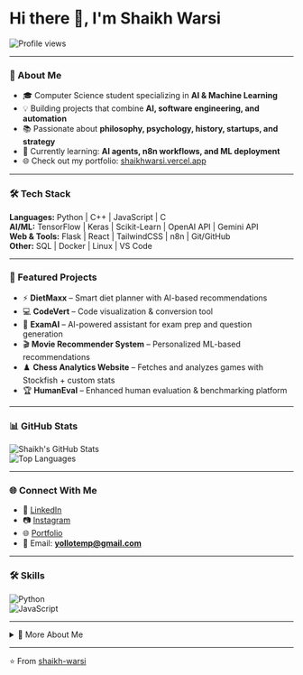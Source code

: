 # Hi there 👋, I'm Shaikh Warsi

![Profile views](https://komarev.com/ghpvc/?username=shaikhwarsi)

---

### 🚀 About Me
- 🎓 Computer Science student specializing in **AI & Machine Learning**  
- 💡 Building projects that combine **AI, software engineering, and automation**  
- 📚 Passionate about **philosophy, psychology, history, startups, and strategy**  
- 🌱 Currently learning: **AI agents, n8n workflows, and ML deployment**  
- 🌐 Check out my portfolio: [shaikhwarsi.vercel.app](https://shaikhwarsi.vercel.app)  

---

### 🛠️ Tech Stack
**Languages:** Python | C++ | JavaScript | C  
**AI/ML:** TensorFlow | Keras | Scikit-Learn | OpenAI API | Gemini API  
**Web & Tools:** Flask | React | TailwindCSS | n8n | Git/GitHub  
**Other:** SQL | Docker | Linux | VS Code  

---

### 📌 Featured Projects
- ⚡ **DietMaxx** – Smart diet planner with AI-based recommendations  
- 💻 **CodeVert** – Code visualization & conversion tool  
- 🧠 **ExamAI** – AI-powered assistant for exam prep and question generation  
- 🎬 **Movie Recommender System** – Personalized ML-based recommendations  
- ♟️ **Chess Analytics Website** – Fetches and analyzes games with Stockfish + custom stats  
- 🏆 **HumanEval** – Enhanced human evaluation & benchmarking platform  

---

### 📊 GitHub Stats
![Shaikh's GitHub Stats](https://github-readme-stats.vercel.app/api?username=shaikhwarsi&show_icons=true&theme=radical)  
![Top Languages](https://github-readme-stats.vercel.app/api/top-langs/?username=shaikhwarsi&layout=compact&theme=radical)

---

### 🌐 Connect With Me
- 💼 [LinkedIn](https://www.linkedin.com/in/shaikh-mohammad-warsi-141532271/)  
- 📷 [Instagram](https://instagram.com/yamin_shaikh28)  
- 🌐 [Portfolio](https://shaikhwarsi.vercel.app)  
- 📧 Email: **yollotemp@gmail.com**  

---

### 🛠️ Skills
![Python](https://img.shields.io/badge/Python-3776AB?style=for-the-badge&logo=python&logoColor=white)  
![JavaScript](https://img.shields.io/badge/JavaScript-F7DF1E?style=for-the-badge&logo=javascript&logoColor=black)  

---

<details>
  <summary>📖 More About Me</summary>
  I’m always curious about how technology can be combined with strategy and creativity.  
  Whether it’s designing AI agents, exploring startups, or studying philosophy and history,  
  I aim to build tools and ideas that make an impact.  
</details>

---

⭐️ From [shaikh-warsi](https://github.com/shaikhwarsi)  
